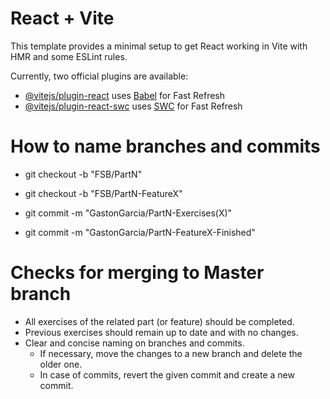 # React + Vite

This template provides a minimal setup to get React working in Vite with HMR and some ESLint rules.

Currently, two official plugins are available:

- [@vitejs/plugin-react](https://github.com/vitejs/vite-plugin-react/blob/main/packages/plugin-react/README.md) uses [Babel](https://babeljs.io/) for Fast Refresh
- [@vitejs/plugin-react-swc](https://github.com/vitejs/vite-plugin-react-swc) uses [SWC](https://swc.rs/) for Fast Refresh


# How to name branches and commits

- git checkout -b "FSB/PartN"
- git checkout -b "FSB/PartN-FeatureX" 

- git commit -m "GastonGarcia/PartN-Exercises(X)"
- git commit -m "GastonGarcia/PartN-FeatureX-Finished"

# Checks for merging to Master branch

- All exercises of the related part (or feature) should be completed.
- Previous exercises should remain up to date and with no changes.
- Clear and concise naming on branches and commits. 
    - If necessary, move the changes to a new branch and delete the older one. 
    - In case of commits, revert the  given commit and create a new commit.
